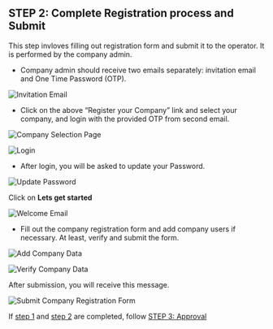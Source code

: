 ## STEP 2: Complete Registration process and Submit

This step invloves filling out registration form and submit it to the operator. It is performed by the company admin.

- Company admin should receive two emails separately: invitation email and One Time Password (OTP). 

![Invitation Email](./media/registration/invite-email.png)

- Click on the above “Register your Company” link and select your company, and login with the provided OTP from second email.

![Company Selection Page](./media/registration/company-selection.png)

![Login](./media/registration/login-page.png)

- After login, you will be asked to update your Password.

![Update Password](./media/registration/update-password.png)

Click on **Lets get started**

![Welcome Email](./media/registration/welcome-message.png)

- Fill out the company registration form and add company users if necessary. At least, verify and submit the form.

![Add Company Data](./media/registration/fill-registration-form.png)

![Verify Company Data](./media/registration/verify-registration.png)

After submission, you will receive this message.

![Submit Company Registration Form](./media/registration/submit-registration.png)

If [step 1](./01_Invitation.md) and [step 2](./02_Registration.md) are completed, follow [STEP 3: Approval](./03_Approval.md)